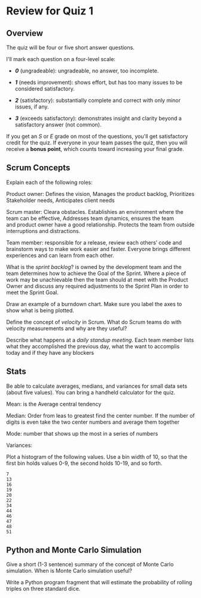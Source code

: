 # Review for Quiz 1

## Overview

The quiz will be four or five short answer questions.

I'll mark each question on a four-level scale:

- ***0*** (ungradeable): ungradeable, no answer, too incomplete.

- ***1*** (needs improvement): shows effort, but has too many issues to be considered satisfactory.

- ***2*** (satisfactory): substantially complete and correct with only minor issues, if any.

- ***3*** (exceeds satisfactory): demonstrates insight and clarity beyond a satisfactory answer (not common).
 
If you get an *S* or *E* grade on most of the questions, you'll get satisfactory credit for the quiz. If everyone in your team passes the quiz, then you will receive a **bonus point**, which counts toward increasing your final grade.

## Scrum Concepts

Explain each of the following roles:

Product owner: 
     Defines the vision, Manages the product backlog, Prioritizes Stakeholder needs, Anticipates client needs

Scrum master: 
    Cleara obstacles. Establishies an environment where the team can be effective, Addresses team dynamics, ensures the team   
    and product owner have a good relationship. Protects the team from outside interruptions and distractions.

Team member: 
    responsible for a release, review each others’ code and brainstorm ways to make work easier and faster. Everyone brings different   
    experiences and can learn from each other.
    

What is the *sprint backlog*? is owned by the development team and the team determines how to achieve the Goal of the Sprint. Where a piece of work may be unachievable then the team should at meet with the Product Owner and discuss any required adjustments to the Sprint Plan in order to meet the Sprint Goal.

Draw an example of a burndown chart. Make sure you label the axes to show what is being plotted.

Define the concept of *velocity* in Scrum. What do Scrum teams do with velocity measurements and why are they useful?

Describe what happens at a *daily standup meeting*. Each team member lists what they accomplished the previous day, what the want to accomplis today and if they have any blockers



## Stats
Be able to calculate averages, medians, and variances for small data sets (about five values). You can bring a handheld calculator for the quiz.

  Mean: is the Average central tendency

  Median: Order from leas to greatest find the center number.
  If the number of digits is even take the two center numbers and average them together

  Mode: number that shows up the most in a series of numbers

  Variances:


Plot a histogram of the following values. Use a bin width of 10, so that the first bin holds values 0-9, the second holds 10-19, and so forth.

```
7
13
16
19
20
22
34
44
46
47
48
51
```

## Python and Monte Carlo Simulation

Give a short (1-3 sentence) summary of the concept of Monte Carlo simulation. When is Monte Carlo simulation useful?

Write a Python program fragment that will estimate the probability of rolling triples on three standard dice.
